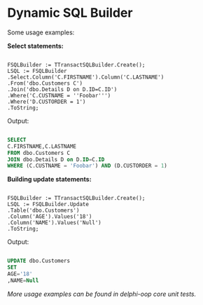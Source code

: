 # Dynamic SQL Builder #

Some usage examples:

**Select statements:**
```delphi

FSQLBuilder := TTransactSQLBuilder.Create();
LSQL := FSQLBuilder
.Select.Column('C.FIRSTNAME').Column('C.LASTNAME')
.From('dbo.Customers C')
.Join('dbo.Details D on D.ID=C.ID')
.Where('C.CUSTNAME = ''Foobar''')
.Where('D.CUSTORDER = 1')
.ToString;
```

Output:

```sql

SELECT
C.FIRSTNAME,C.LASTNAME
FROM dbo.Customers C
JOIN dbo.Details D on D.ID=C.ID
WHERE (C.CUSTNAME = 'Foobar') AND (D.CUSTORDER = 1)
```


**Building update statements:**
```delphi

FSQLBuilder := TTransactSQLBuilder.Create();
LSQL := FSQLBuilder.Update
.Table('dbo.Customers')
.Column('AGE').Values('18')
.Column('NAME').Values('Null')
.ToString;
```

Output:
```sql

UPDATE dbo.Customers
SET
AGE='18'
,NAME=Null
```

_More usage examples can be found in delphi-oop core unit tests._